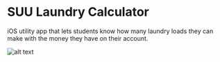 # SUU Laundry Calculator

iOS utility app that lets students know how many laundry loads they can make with the money they have on their account. 

![alt text](https://image.noelshack.com/fichiers/2018/33/7/1534714216-simulator-screen-shot-iphone-7-2018-08-19-at-14-30-01.png)
